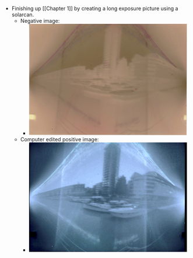 - Finishing up [[Chapter 1]] by creating a long exposure picture using a solarcan.
	- Negative image:
		- ![tincancamerainverted.jpg](../assets/tincancamerainverted_1664008187076_0.jpg)
	- Computer edited positive image:
		- ![tincam.jpg](../assets/tincam_1664007829586_0.jpg)